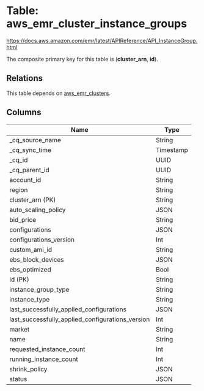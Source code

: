 # Table: aws_emr_cluster_instance_groups

https://docs.aws.amazon.com/emr/latest/APIReference/API_InstanceGroup.html

The composite primary key for this table is (**cluster_arn**, **id**).

## Relations

This table depends on [aws_emr_clusters](aws_emr_clusters.md).

## Columns

| Name          | Type          |
| ------------- | ------------- |
|_cq_source_name|String|
|_cq_sync_time|Timestamp|
|_cq_id|UUID|
|_cq_parent_id|UUID|
|account_id|String|
|region|String|
|cluster_arn (PK)|String|
|auto_scaling_policy|JSON|
|bid_price|String|
|configurations|JSON|
|configurations_version|Int|
|custom_ami_id|String|
|ebs_block_devices|JSON|
|ebs_optimized|Bool|
|id (PK)|String|
|instance_group_type|String|
|instance_type|String|
|last_successfully_applied_configurations|JSON|
|last_successfully_applied_configurations_version|Int|
|market|String|
|name|String|
|requested_instance_count|Int|
|running_instance_count|Int|
|shrink_policy|JSON|
|status|JSON|